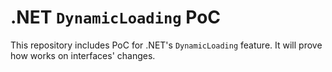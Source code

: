 # .NET `DynamicLoading` PoC

This repository includes PoC for .NET's `DynamicLoading` feature. It will prove how works on interfaces' changes.
